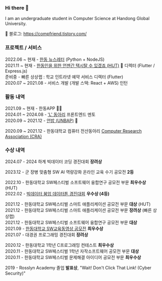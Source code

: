 ### Hi there 👋

I am an undergraduate student in Computer Science at Handong Global University.

🔗 블로그: https://compfriend.tistory.com/

### 프로젝트 / 서비스

2022.06 ~ 현재 - [한동 뉴스레터](https://github.com/junglesub/handong-newsletter) (Python + NodeJS)\
2021.11 ~ 현재 - [한동인을 위한 언젠간 택시탈 수 있겠죠 (HUT)](https://hut.handong.us) 🚕 디렉터 (Flutter / Express.js)\
준비중 - 빠른 상상랩 : 학교 인트라넷 예약 서비스 디렉터 (Flutter)\
2020.07 ~ 2021.08 - 서비스 개발 (개발 스택: React + AWS) 인턴

### 활동 내역

2021.09 ~ 현재 - 한동APP 👨‍💻  
2024.01 ~ 2024.08 - ['L' 동아리](https://hgulikelion.web.app/) 프론트엔드 멘토  
2020.09 ~ 2021.12 - [언밥 (UNBAP)](https://unbap.github.io/) 🍚

2020.09 ~ 2021.12 - 한동대학교 컴퓨터 전산동아리 [Computer Research Association (CRA)](https://cra16.github.io/)

### 수상 내역

2024.07 - 2024 하계 빅데이터 코딩 경진대회 **장려상**

2023.12 - 군 장병 맞춤형 SW AI 역량강화 온라인 교육 수기 공모전 **2등**

2022.10 - 한동대학교 SW페스티벌 소프트웨어 융합연구 공모전 부문 **최우수상** (HUT)\
2022.02 - [빅데이터 붐업 데이터톤 경진대회](https://github.com/junglesub/Dataton_1st_MBTI) **우수상 (4등)**

2021.12 - 한동대학교 SW페스티벌 스마트 애플리케이션 공모전 부문 **대상** (HUT)\
2021.12 - 한동대학교 SW페스티벌 스마트 애플리케이션 공모전 부문 **장려상** (빠른 상상랩)\
2021.12 - 한동대학교 SW페스티벌 소프트웨어 융합연구 공모전 부문 **대상**\
2021.09 - [한동대학교 SW교육동영상 공모전](https://www.youtube.com/playlist?list=PLVIityKQhEeRZM1908FayAbHJWcg8BEG6) **최우수상**\
2021.07 - 대경권 프로그래밍 경진대회 **장려상**

2020.12 - 한동대학교 1학년 C프로그래밍 컨테스트 **최우수상**\
2020.11 - 한동대학교 SW페스티벌 1학년 자작소프트웨어 공모전 부문 **대상**\
2020.11 - 한동대학교 SW페스티벌 문제해결 아이디어 공모전 부문 **최우수상**

2019 - Rosslyn Academy 졸업 **발표상**, "Wait! Don't Click That Link! (Cyber Security)"
